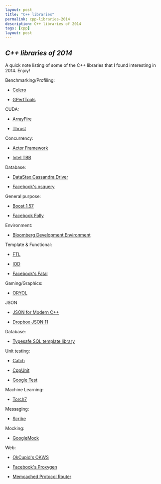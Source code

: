```yaml
---
layout: post
title: "C++ libraries"
permalink: cpp-libraries-2014
description: C++ libraries of 2014
tags: [cpp]
layout: post
---
```

*C++ libraries of 2014*
-----

A quick note listing of some of the C++ libraries that I found interesting in 2014.  Enjoy!

Benchmarking/Profiling:

  * [Celero](https://github.com/DigitalInBlue/Celero/)

  * [GPerfTools](https://code.google.com/p/gperftools/)

CUDA:

  * [ArrayFire](https://github.com/arrayfire/arrayfire)

  * [Thrust](https://thrust.github.io/)

Concurrency:

  * [Actor Framework](https://github.com/actor-framework/actor-framework) 

  * [Intel TBB](https://www.threadingbuildingblocks.org/)

Database:

  * [DataStax Cassandra Driver](https://github.com/datastax/cpp-driver)

  * [Facebook's osquery](https://github.com/facebook/osquery)

General purpose:

  * [Boost 1.57](http://www.boost.org/users/history/version_1_57_0.html)

  * [Facebook Folly](https://github.com/facebook/folly)

Environment:

  * [Bloomberg Development Environment](https://github.com/bloomberg/bde)

Template & Functional:

  * [FTL](https://github.com/beark/ftl)

  * [IOD](https://github.com/matt-42/iod)

  * [Facebook's Fatal](https://github.com/facebook/fatal)

Gaming/Graphics:

  * [ORYOL](https://github.com/floooh/oryol)

JSON

  * [JSON for Modern C++](https://github.com/nlohmann/json)

  * [Dropbox JSON 11](https://github.com/dropbox/json11)

Database:

  * [Typesafe SQL template library](https://github.com/rbock/sqlpp11)

Unit testing:

  * [Catch](https://github.com/philsquared/Catch)

  * [CppUnit](http://sourceforge.net/projects/cppunit/)

  * [Google Test](https://code.google.com/p/googletest/)

Machine Learning:

  * [Torch7](https://github.com/torch/torch7)

Messaging:

  * [Scribe](https://github.com/facebookarchive/scribe)

Mocking:

  * [GoogleMock](https://code.google.com/p/googlemock/)

Web:

  * [OkCupid's OKWS](https://github.com/okws/okws)

  * [Facebook's Proxygen](https://github.com/facebook/proxygen)

  * [Memcached Protocol Router](https://github.com/facebook/mcrouter)